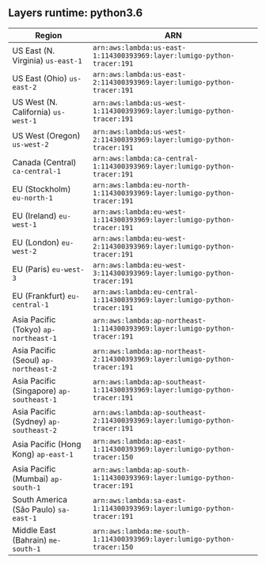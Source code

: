Layers runtime: python3.6
----
| Region | ARN |
| --- | --- |
|US East (N. Virginia)  `us-east-1`|`arn:aws:lambda:us-east-1:114300393969:layer:lumigo-python-tracer:191`|
|US East (Ohio)  `us-east-2`|`arn:aws:lambda:us-east-2:114300393969:layer:lumigo-python-tracer:191`|
|US West (N. California)  `us-west-1`|`arn:aws:lambda:us-west-1:114300393969:layer:lumigo-python-tracer:191`|
|US West (Oregon)  `us-west-2`|`arn:aws:lambda:us-west-2:114300393969:layer:lumigo-python-tracer:191`|
|Canada (Central)  `ca-central-1`|`arn:aws:lambda:ca-central-1:114300393969:layer:lumigo-python-tracer:191`|
|EU (Stockholm)  `eu-north-1`|`arn:aws:lambda:eu-north-1:114300393969:layer:lumigo-python-tracer:191`|
|EU (Ireland)  `eu-west-1`|`arn:aws:lambda:eu-west-1:114300393969:layer:lumigo-python-tracer:191`|
|EU (London)  `eu-west-2`|`arn:aws:lambda:eu-west-2:114300393969:layer:lumigo-python-tracer:191`|
|EU (Paris)  `eu-west-3`|`arn:aws:lambda:eu-west-3:114300393969:layer:lumigo-python-tracer:191`|
|EU (Frankfurt)  `eu-central-1`|`arn:aws:lambda:eu-central-1:114300393969:layer:lumigo-python-tracer:191`|
|Asia Pacific (Tokyo)  `ap-northeast-1`|`arn:aws:lambda:ap-northeast-1:114300393969:layer:lumigo-python-tracer:191`|
|Asia Pacific (Seoul)  `ap-northeast-2`|`arn:aws:lambda:ap-northeast-2:114300393969:layer:lumigo-python-tracer:191`|
|Asia Pacific (Singapore)  `ap-southeast-1`|`arn:aws:lambda:ap-southeast-1:114300393969:layer:lumigo-python-tracer:191`|
|Asia Pacific (Sydney)  `ap-southeast-2`|`arn:aws:lambda:ap-southeast-2:114300393969:layer:lumigo-python-tracer:191`|
|Asia Pacific (Hong Kong)  `ap-east-1`|`arn:aws:lambda:ap-east-1:114300393969:layer:lumigo-python-tracer:150`|
|Asia Pacific (Mumbai)  `ap-south-1`|`arn:aws:lambda:ap-south-1:114300393969:layer:lumigo-python-tracer:191`|
|South America (São Paulo)  `sa-east-1`|`arn:aws:lambda:sa-east-1:114300393969:layer:lumigo-python-tracer:191`|
|Middle East (Bahrain)  `me-south-1`|`arn:aws:lambda:me-south-1:114300393969:layer:lumigo-python-tracer:150`|
